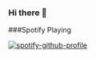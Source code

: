 ### Hi there 👋

<!--
**shivanisbp/shivanisbp** is a ✨ _special_ ✨ repository because its `README.md` (this file) appears on your GitHub profile.

Here are some ideas to get you started:

- 🔭 I’m currently working on ...
- 🌱 I’m currently learning ...
- 👯 I’m looking to collaborate on ...
- 🤔 I’m looking for help with ...
- 💬 Ask me about ...
- 📫 How to reach me: ...
- 😄 Pronouns: ...
- ⚡ Fun fact: ...
-->
###Spotify Playing 

[![spotify-github-profile](https://spotify-github-profile.vercel.app/api/view?uid=spvcvjffjgwtsmrq21eyz1ic7&cover_image=false&theme=default)](https://spotify-github-profile.vercel.app/api/view?uid=spvcvjffjgwtsmrq21eyz1ic7&redirect=true)
